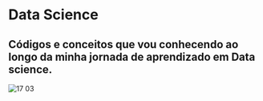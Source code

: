 # Data Science

## Códigos e conceitos que vou conhecendo ao longo da minha jornada de aprendizado em Data science.
![17 03](https://github.com/martanascimento1/datascience1/assets/103062784/acc6e933-87c0-4f84-afd2-e42b01be27ae)



